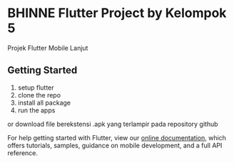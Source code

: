 # BHINNE Flutter Project by Kelompok 5

Projek Flutter Mobile Lanjut

## Getting Started

1. setup flutter
2. clone the repo
3. install all package
4. run the apps

or
download file berekstensi .apk yang terlampir pada repository github

For help getting started with Flutter, view our
[online documentation](https://flutter.dev/docs), which offers tutorials,
samples, guidance on mobile development, and a full API reference.
